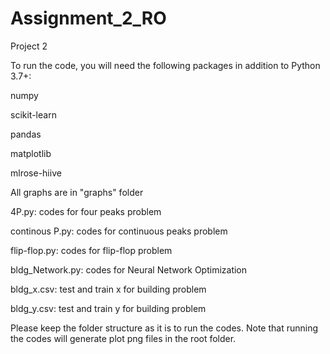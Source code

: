 # Assignment_2_RO
Project 2

To run the code, you will need the following packages in addition to Python 3.7+:

numpy

scikit-learn

pandas

matplotlib

mlrose-hiive

All graphs are in "graphs" folder

4P.py: codes for four peaks problem

continous P.py: codes for continuous peaks problem

flip-flop.py: codes for flip-flop problem

bldg_Network.py: codes for Neural Network Optimization 

bldg_x.csv: test and train x for building problem

bldg_y.csv: test and train y for building problem

Please keep the folder structure as it is to run the codes. Note that running the codes will generate plot png files in the root folder.
